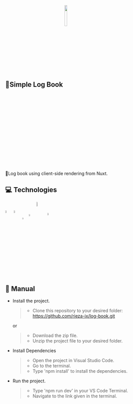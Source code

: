 <h2>
    📁Simple Log Book
    <img width="13%" style="vertical-align:middle" src="https://badgen.net/badge/status/deployed/green" />
</h2>

📝Log book using client-side rendering from Nuxt.

## 💻 Technologies

<p align="left">
    <img width="4.6%" align="center" src="https://www.svgrepo.com/show/452228/html-5.svg">
    <img width="4.6%" align="center" src="https://www.svgrepo.com/show/354431/tailwindcss-icon.svg">
    <img width="3.4%" align="center" src="https://www.svgrepo.com/show/349419/javascript.svg">
    <img width="4%" align="center" src="https://www.svgrepo.com/show/354528/vue.svg">
    <img width="6%" align="center" src="https://nuxt.com/assets/design-kit/icon-green.svg">
    <img width="4.2%" align="center" src="https://www.svgrepo.com/show/452129/vs-code.svg">
</p>

## 📖 Manual

- Install the project.

  > - Clone this repository to your desired folder: https://github.com/rieza-ix/log-book.git

  or

  > - Download the zip file.
  > - Unzip the project file to your desired folder.

- Install Dependencies

  > - Open the project in Visual Studio Code.
  > - Go to the terminal.
  > - Type 'npm install' to install the dependencies.

- Run the project.
  > - Type 'npm run dev' in your VS Code Terminal.
  > - Navigate to the link given in the terminal.
